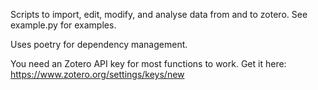 Scripts to import, edit, modify, and analyse data from and to zotero. See example.py for examples.

Uses poetry for dependency management.

You need an Zotero API key for most functions to work. Get it here: https://www.zotero.org/settings/keys/new